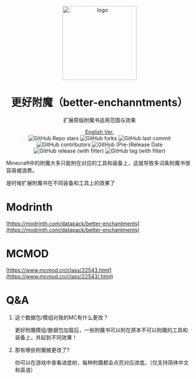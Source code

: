 <div align="center">
    <img align="center" src="https://raw.githubusercontent.com/whwdzg/better-enchantments/main/pack.png" alt="logo" width="200">
    <h1 align="center">更好附魔（better-enchanntments）</h1>
    <p align="enter">扩展原版附魔书适用范围与效果</p>
    <a href="https://github.com/whwdzg/better-enchantments/blob/main/README-en.md">English Ver.</a>
    </br>
    <img alt="GitHub Repo stars" src="https://img.shields.io/github/stars/whwdzg/better-enchantments">
    <img alt="GitHub forks" src="https://img.shields.io/github/forks/whwdzg/better-enchantments">
    <img alt="GitHub last commit" src="https://img.shields.io/github/last-commit/whwdzg/better-enchantments">
    <img alt="GitHub contributors" src="https://img.shields.io/github/contributors/whwdzg/better-enchantments">
    <img alt="GitHub (Pre-)Release Date" src="https://img.shields.io/github/release-date-pre/whwdzg/better-enchantments">
    <img alt="GitHub release (with filter)" src="https://img.shields.io/github/v/release/whwdzg/better-enchantments">
    <img alt="GitHub tag (with filter)" src="https://img.shields.io/github/v/tag/whwdzg/better-enchantments">
    </br>
</div>


Minecraft中的附魔大多只能附在对应的工具和装备上，这就导致多词条附魔书很容易被浪费。

是时候扩展附魔书在不同装备和工具上的效果了

# Modrinth
[https://modrinth.com/datapack/better-enchantments](https://modrinth.com/datapack/better-enchantments)

# MCMOD
[https://www.mcmod.cn/class/22543.html](https://www.mcmod.cn/class/22543/.html)

# Q&A
1. 这个数据包/模组对我的MC有什么更改？

   更好附魔模组/数据包加载后，一些附魔书可以附在原本不可以附魔的工具和装备上，并起到不同效果！
   
2. 那有哪些附魔被更改了?

   你可以在游戏中查看进度树，每种附魔都会点亮对应进度。（仅支持简体中文和英语）
